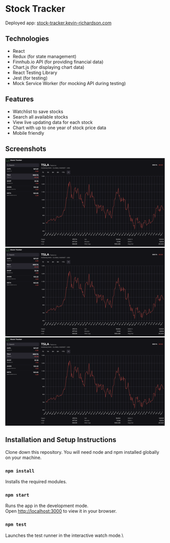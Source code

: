 # Stock Tracker

Deployed app: [stock-tracker.kevin-richardson.com](https://stock-tracker.kevin-richardson.com/quote/AAPL)

## Technologies
- React
- Redux (for state management)
- Finnhub.io API (for providing financial data)
- Chart.js (for displaying chart data)
- React Testing Library
- Jest (for testing)
- Mock Service Worker (for mocking API during testing)

## Features
- Watchlist to save stocks
- Search all available stocks
- View live updating data for each stock
- Chart with up to one year of stock price data
- Mobile friendly

## Screenshots
![Stock Tracker Desktop View](/public/screenshots/screenshot-2022-08-23-Desktop.png?raw=true "Desktop")
![Stock Tracker Mobile Stock View](/public/screenshots/screenshot-2022-08-23-Desktop.png?raw=true "Mobile Stock View")
![Stock Tracker Mobile Quote View](/public/screenshots/screenshot-2022-08-23-Desktop.png?raw=true "Mobile Quote View")

## Installation and Setup Instructions
Clone down this repository. You will need node and npm installed globally on your machine.

### `npm install`

Installs the required modules.

### `npm start`

Runs the app in the development mode.\
Open [http://localhost:3000](http://localhost:3000) to view it in your browser.

### `npm test`

Launches the test runner in the interactive watch mode.\
